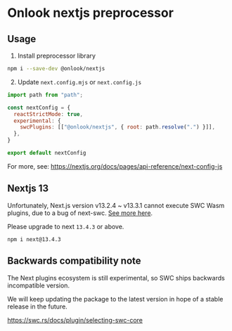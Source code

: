 # Onlook nextjs preprocessor

## Usage

1. Install preprocessor library

```bash
npm i --save-dev @onlook/nextjs
```

2. Update `next.config.mjs` or `next.config.js`

```js
import path from "path";

const nextConfig = {
  reactStrictMode: true,
  experimental: {
    swcPlugins: [["@onlook/nextjs", { root: path.resolve(".") }]],
  },
}

export default nextConfig
```

For more, see: https://nextjs.org/docs/pages/api-reference/next-config-js


## Nextjs 13

Unfortunately, Next.js version v13.2.4 ~ v13.3.1 cannot execute SWC Wasm plugins, due to a bug of next-swc. [See more here](https://github.com/vercel/next.js/issues/46989#issuecomment-1486989081). 

Please upgrade to next `13.4.3` or above.

```
npm i next@13.4.3
```

## Backwards compatibility note

The Next plugins ecosystem is still experimental, so SWC ships backwards incompatible version. 

We will keep updating the package to the latest version in hope of a stable release in the future. 

https://swc.rs/docs/plugin/selecting-swc-core